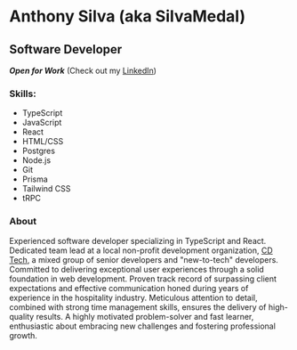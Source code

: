 # Anthony Silva (aka SilvaMedal)
## Software Developer
***Open for Work*** (Check out my [LinkedIn](https://www.linkedin.com/in/silva-medal))
### Skills:
  - TypeScript
  - JavaScript
  - React
  - HTML/CSS
  - Postgres
  - Node.js
  - Git
  - Prisma
  - Tailwind CSS
  - tRPC

### About
Experienced software developer specializing in TypeScript and React. Dedicated team lead at a local non-profit development organization, [CD Tech](https://github.com/CD-Squared-Tech), a mixed group of senior developers and "new-to-tech" developers. Committed to delivering exceptional user experiences through a solid foundation in web development. Proven track record of surpassing client expectations and effective communication honed during years of experience in the hospitality industry. Meticulous attention to detail, combined with strong time management skills, ensures the delivery of high-quality results. A highly motivated problem-solver and fast learner, enthusiastic about embracing new challenges and fostering professional growth.  
<!---
SilvaMedal/SilvaMedal is a ✨ special ✨ repository because its `README.md` (this file) appears on your GitHub profile.
You can click the Preview link to take a look at your changes.
--->
